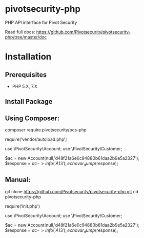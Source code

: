 # pivotsecurity-php
PHP API interface for Pivot Security

Read full docs: https://github.com/Pivotsecurity/pivotsecurity-php/tree/master/doc 


# Installation

## Prerequisites

- PHP 5.X, 7.X

## Install Package

## Using Composer:

composer require pivotsecurity/pcs-php


require('vendor/autoload.php')

use \PivotSecurity\Account;
use \PivotSecurity\Customer;

$ac = new Account(null,'d48f21a6e0c94880b61daa2b9e5a2327');
$response = $ac->info('A13');
echo var_dump($response);


## Manual:

git clone https://github.com/Pivotsecurity/pivotsecurity-php.git
cd pivotsecurity-php


require('init.php')

use \PivotSecurity\Account;
use \PivotSecurity\Customer;

$ac = new Account(null,'d48f21a6e0c94880b61daa2b9e5a2327');
$response = $ac->info('A13');
echo var_dump($response);

